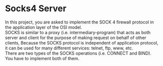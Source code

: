 # Socks4 Server

In this project, you are asked to implement the SOCK 4 firewall protocol 
in the application layer of the OSI model.
<br>
SOCKS is similar to a proxy (i.e. intermediary-program)
that acts as both server and client for the purpose of making request 
on behalf of other clients, Because the SOCKS protocol is independent of 
application protocol, it can be used for many different services: telnet, ftp, 
www, etc.
<br>
There are two types of the SOCKS operations (i.e. CONNECT and BIND). You have to
implement both of them.
